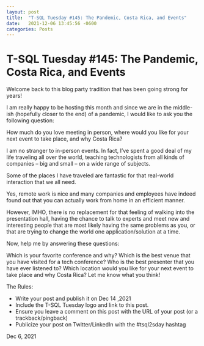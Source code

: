 ```yaml
---
layout: post
title:  "T-SQL Tuesday #145: The Pandemic, Costa Rica, and Events"
date:   2021-12-06 13:45:56 -0600
categories: Posts
---
```


# T-SQL Tuesday #145: The Pandemic, Costa Rica, and Events

Welcome back to this blog party tradition that has been going strong for years!

I am really happy to be hosting this month and since we are in the middle-ish (hopefully closer to the end) of a pandemic, I would like to ask you the following question:

How much do you love meeting in person, where would you like for your next event to take place, and why Costa Rica?

I am no stranger to in-person events. In fact, I’ve spent a good deal of my life traveling all over the world, teaching technologists from all kinds of companies – big and small – on a wide range of subjects.


Some of the places I have traveled are fantastic for that real-world interaction that we all need.

Yes, remote work is nice and many companies and employees have indeed found out that you can actually work from home in an efficient manner.

However, IMHO, there is no replacement for that feeling of walking into the presentation hall, having the chance to talk to experts and meet new and interesting people that are most likely having the same problems as you, or that are trying to change the world one application/solution at a time.

Now, help me by answering these questions:

Which is your favorite conference and why?
Which is the best venue that you have visited for a tech conference?
Who is the best presenter that you have ever listened to?
Which location would you like for your next event to take place and why Costa Rica?
Let me know what you think!

The Rules:

- Write your post and publish it on Dec 14 ,2021
- Include the T-SQL Tuesday logo and link to this post.
- Ensure you leave a comment on this post with the URL of your post (or a trackback/pingback)
- Publicize your  post on Twitter/LinkedIn with the #tsql2sday hashtag

Dec 6, 2021